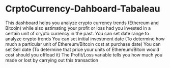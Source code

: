 # CrptoCurrency-Dahboard-Tabaleau
This dashboard helps you analyze crypto currency trends (Ethereum and Bitcoin) while also estimating your profit or loss had you invested in a certain  unit of crypto currency in the past.
You can set date range to analyze crypto trends
You can set initial investment date (To determine how much a particular unit of Ethereum/Bitcoin cost at purchase date)
You can set Sell date (To determine that price your units of Ethereum/Bitoin would cost should you offload it)
The Profit/Loss variable tells you how much you made or lost by carrying out this transaction
